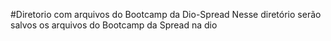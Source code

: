 #Diretorio com arquivos do Bootcamp da Dio-Spread
Nesse diretório serão salvos os arquivos do Bootcamp da Spread na dio